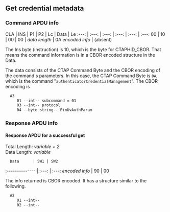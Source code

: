 <!-- Copyright 2023 Yubico AB

Licensed under the Apache License, Version 2.0 (the "License");
you may not use this file except in compliance with the License.
You may obtain a copy of the License at

    http://www.apache.org/licenses/LICENSE-2.0

Unless required by applicable law or agreed to in writing, software
distributed under the License is distributed on an "AS IS" BASIS,
WITHOUT WARRANTIES OR CONDITIONS OF ANY KIND, either express or implied.
See the License for the specific language governing permissions and
limitations under the License. -->

## Get credential metadata

### Command APDU info

CLA | INS | P1 | P2 | Lc | Data | Le
:---: | :---: | :---: | :---: | :---: | :---:
00 | 10 | 00 | 00 | *data length* | 0A *encoded info* | (absent)

The Ins byte (instruction) is 10, which is the byte for CTAPHID_CBOR.
That means the command information is in a CBOR encoded structure in the
Data.

The data consists of the CTAP Command Byte and the CBOR encoding of the
command's parameters. In this case, the CTAP Command Byte is `0A`,
which is the command "`authenticatorCredentialManagement`". The CBOR
encoding is

```txt
  A3
     01 --int-- subcommand = 01
     03 --int-- protocol
     04 --byte string-- PinUvAuthParam
```

### Response APDU info

#### Response APDU for a successful get

Total Length: *variable + 2*\
Data Length: *variable*

      Data      | SW1 | SW2

:--------------:| :---: | :---:
*encoded info* | 90 | 00

The info returned is CBOR encoded. It has a structure similar to the
following.

```txt
  A2
     01 --int--
     02 --int--
```
